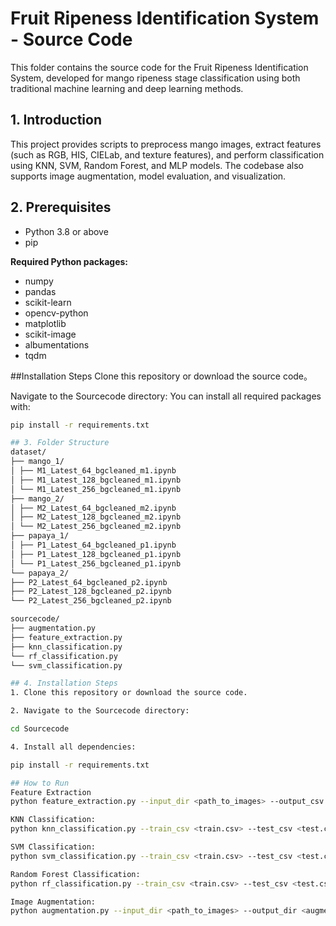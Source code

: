 # Fruit Ripeness Identification System - Source Code

This folder contains the source code for the Fruit Ripeness Identification System, developed for mango ripeness stage classification using both traditional machine learning and deep learning methods.

## 1. Introduction

This project provides scripts to preprocess mango images, extract features (such as RGB, HIS, CIELab, and texture features), and perform classification using KNN, SVM, Random Forest, and MLP models. The codebase also supports image augmentation, model evaluation, and visualization.

## 2. Prerequisites

- Python 3.8 or above
- pip

**Required Python packages:**

- numpy
- pandas
- scikit-learn
- opencv-python
- matplotlib
- scikit-image
- albumentations
- tqdm


##Installation Steps
Clone this repository or download the source code。

Navigate to the Sourcecode directory:
You can install all required packages with:

```bash
pip install -r requirements.txt

## 3. Folder Structure
dataset/
├── mango_1/
│ ├── M1_Latest_64_bgcleaned_m1.ipynb
│ ├── M1_Latest_128_bgcleaned_m1.ipynb
│ └── M1_Latest_256_bgcleaned_m1.ipynb
├── mango_2/
│ ├── M2_Latest_64_bgcleaned_m2.ipynb
│ ├── M2_Latest_128_bgcleaned_m2.ipynb
│ └── M2_Latest_256_bgcleaned_m2.ipynb
├── papaya_1/
│ ├── P1_Latest_64_bgcleaned_p1.ipynb
│ ├── P1_Latest_128_bgcleaned_p1.ipynb
│ └── P1_Latest_256_bgcleaned_p1.ipynb
└── papaya_2/
├── P2_Latest_64_bgcleaned_p2.ipynb
├── P2_Latest_128_bgcleaned_p2.ipynb
└── P2_Latest_256_bgcleaned_p2.ipynb

sourcecode/
├── augmentation.py
├── feature_extraction.py
├── knn_classification.py
└── rf_classification.py
└── svm_classification.py

## 4. Installation Steps
1. Clone this repository or download the source code.

2. Navigate to the Sourcecode directory:

cd Sourcecode

4. Install all dependencies:

pip install -r requirements.txt

## How to Run
Feature Extraction
python feature_extraction.py --input_dir <path_to_images> --output_csv <features.csv>

KNN Classification: 
python knn_classification.py --train_csv <train.csv> --test_csv <test.csv>

SVM Classification: 
python svm_classification.py --train_csv <train.csv> --test_csv <test.csv>

Random Forest Classification:
python rf_classification.py --train_csv <train.csv> --test_csv <test.csv>

Image Augmentation:
python augmentation.py --input_dir <path_to_images> --output_dir <augmented_images_dir>
